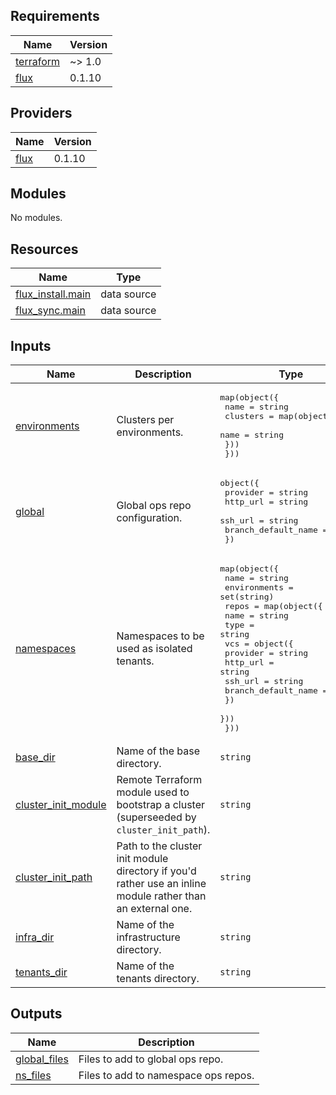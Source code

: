 <!-- BEGIN_TF_DOCS -->

## Requirements

| Name                                                                     | Version |
| ------------------------------------------------------------------------ | ------- |
| <a name="requirement_terraform"></a> [terraform](#requirement_terraform) | ~> 1.0  |
| <a name="requirement_flux"></a> [flux](#requirement_flux)                | 0.1.10  |

## Providers

| Name                                                | Version |
| --------------------------------------------------- | ------- |
| <a name="provider_flux"></a> [flux](#provider_flux) | 0.1.10  |

## Modules

No modules.

## Resources

| Name | Type |
| --- | --- |
| [flux_install.main](https://registry.terraform.io/providers/fluxcd/flux/0.1.10/docs/data-sources/install) | data source |
| [flux_sync.main](https://registry.terraform.io/providers/fluxcd/flux/0.1.10/docs/data-sources/sync) | data source |

## Inputs

| Name | Description | Type | Default | Required |
| --- | --- | --- | --- | :-: |
| <a name="input_environments"></a> [environments](#input_environments) | Clusters per environments. | <pre>map(object({<br> name = string<br> clusters = map(object({<br> name = string<br> }))<br> }))</pre> | n/a | yes |
| <a name="input_global"></a> [global](#input_global) | Global ops repo configuration. | <pre>object({<br> provider = string<br> http_url = string<br> ssh_url = string<br> branch_default_name = string<br> })</pre> | n/a | yes |
| <a name="input_namespaces"></a> [namespaces](#input_namespaces) | Namespaces to be used as isolated tenants. | <pre>map(object({<br> name = string<br> environments = set(string)<br> repos = map(object({<br> name = string<br> type = string<br> vcs = object({<br> provider = string<br> http_url = string<br> ssh_url = string<br> branch_default_name = string<br> })<br> }))<br> }))</pre> | n/a | yes |
| <a name="input_base_dir"></a> [base_dir](#input_base_dir) | Name of the base directory. | `string` | `"_base"` | no |
| <a name="input_cluster_init_module"></a> [cluster_init_module](#input_cluster_init_module) | Remote Terraform module used to bootstrap a cluster (superseeded by `cluster_init_path`). | `string` | `"Olivr/init-cluster/flux"` | no |
| <a name="input_cluster_init_path"></a> [cluster_init_path](#input_cluster_init_path) | Path to the cluster init module directory if you'd rather use an inline module rather than an external one. | `string` | `null` | no |
| <a name="input_infra_dir"></a> [infra_dir](#input_infra_dir) | Name of the infrastructure directory. | `string` | `"_infra"` | no |
| <a name="input_tenants_dir"></a> [tenants_dir](#input_tenants_dir) | Name of the tenants directory. | `string` | `"tenants"` | no |

## Outputs

| Name | Description |
| --- | --- |
| <a name="output_global_files"></a> [global_files](#output_global_files) | Files to add to global ops repo. |
| <a name="output_ns_files"></a> [ns_files](#output_ns_files) | Files to add to namespace ops repos. |

<!-- END_TF_DOCS -->
